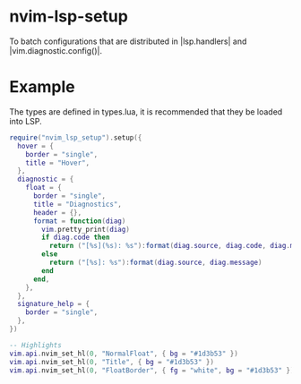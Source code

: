 # nvim-lsp-setup

To batch configurations that are distributed in |lsp.handlers| and |vim.diagnostic.config()|.

# Example

The types are defined in types.lua, it is recommended that they be loaded into LSP.

```lua
require("nvim_lsp_setup").setup({
  hover = {
    border = "single",
    title = "Hover",
  },
  diagnostic = {
    float = {
      border = "single",
      title = "Diagnostics",
      header = {},
      format = function(diag)
        vim.pretty_print(diag)
        if diag.code then
          return ("[%s](%s): %s"):format(diag.source, diag.code, diag.message)
        else
          return ("[%s]: %s"):format(diag.source, diag.message)
        end
      end,
    },
  },
  signature_help = {
    border = "single",
  },
})

-- Highlights
vim.api.nvim_set_hl(0, "NormalFloat", { bg = "#1d3b53" })
vim.api.nvim_set_hl(0, "Title", { bg = "#1d3b53" })
vim.api.nvim_set_hl(0, "FloatBorder", { fg = "white", bg = "#1d3b53" })
```
